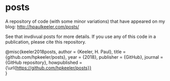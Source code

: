 # posts
A repository of code (with some minor variations) that have appeared on my blog: http://hpaulkeeler.com/posts/

See that invdivual posts for more details. If you use any of this code in a publication, please cite this repository. 

@misc{keeler2018posts,
  author = {Keeler, H. Paul},
  title = {github.com/hpkeeler/posts},
  year = {2018},
  publisher = {GitHub},
  journal = {GitHub repository},
  howpublished = {\url{https://github.com/hpkeeler/posts}}  
}


